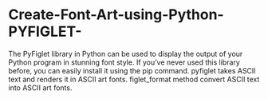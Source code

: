 # Create-Font-Art-using-Python-PYFIGLET-
The PyFiglet library in Python can be used to display the output of your Python program in stunning font style. If you’ve never used this library before, you can easily install it using the pip command. pyfiglet takes ASCII text and renders it in ASCII art fonts. figlet_format method convert ASCII text into ASCII art fonts.

